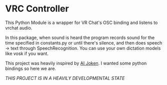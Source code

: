 # VRC Controller

This Python Module is a wrapper for VR Chat's OSC binding and listens to vrchat audio.

In this package, when sound is heard the program records sound for the time specified in constants.py or until there's silence, and then does speech -> text through SpeechRecognition. 
You can use your own dictation models like vosk if you want.

This project was heavily inspired by [AI Joken](https://git.vreml.org/skuld/ssvrcbot/-/tree/main/). I wanted some python bindings so here we are.

*THIS PROJECT IS IN A HEAVILY DEVELOPMENTAL STATE*